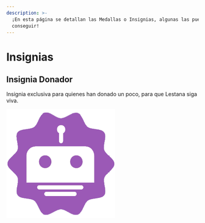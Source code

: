 ```yaml
---
description: >-
  ¡En esta página se detallan las Medallas o Insignias, algunas las puedes
  conseguir!
---
```


# Insignias

## Insignia Donador

Insignia exclusiva para quienes han donado un poco, para que Lestana siga viva.

![](.gitbook/assets/badge-donator.png)

